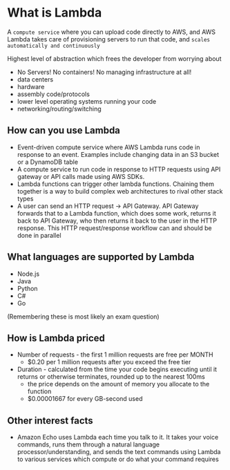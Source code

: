 # What is Lambda

A `compute service` where you can upload code directly to AWS, and AWS Lambda takes care of provisioning servers to run that code, and `scales automatically and continuously`

Highest level of abstraction which frees the developer from worrying about

- No Servers! No containers! No managing infrastructure at all!
- data centers
- hardware
- assembly code/protocols
- lower level operating systems running your code
- networking/routing/switching

## How can you use Lambda

- Event-driven compute service where AWS Lambda runs code in response to an event. Examples include changing data in an S3 bucket or a DynamoDB table
- A compute service to run code in response to HTTP requests using API gateway or API calls made using AWS SDKs.
- Lambda functions can trigger other lambda functions. Chaining them together is a way to build complex web architectures to rival other stack types
- A user can send an HTTP request -> API Gateway. API Gateway forwards that to a Lambda function, which does some work, returns it back to API Gateway, who then returns it back to the user in the HTTP response. This HTTP request/response workflow can and should be done in parallel

## What languages are supported by Lambda

- Node.js
- Java
- Python
- C#
- Go

(Remembering these is most likely an exam question)

## How is Lambda priced

- Number of requests - the first 1 million requests are free per MONTH
    - $0.20 per 1 million requests after you exceed the free tier
- Duration - calculated from the time your code begins executing until it returns or otherwise terminates, rounded up to the nearest 100ms
    - the price depends on the amount of memory you allocate to the function
    - $0.00001667 for every GB-second used


## Other interest facts

- Amazon Echo uses Lambda each time you talk to it. It takes your voice commands, runs them through a natural language processor/understanding, and sends the text commands using Lambda to various services which compute or do what your command requires
